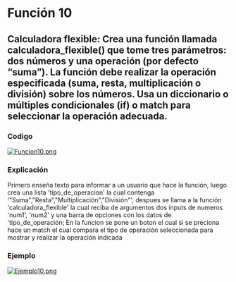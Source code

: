 # Función 10
##  Calculadora flexible: Crea una función llamada calculadora_flexible() que tome tres parámetros: dos números y una operación (por defecto “suma”). La función debe realizar la operación especificada (suma, resta, multiplicación o división) sobre los números. Usa un diccionario o múltiples condicionales (if) o match para seleccionar la operación adecuada.
### Codigo
[![Funcion10.png](https://i.gyazo.com/c32e422b9c8badd92abf3e1fc20d0bcb.png)]()
### Explicación
Primero enseña texto para informar a un usuario que hace la función, luego crea una lista 'tipo_de_operacion' la cual contenga '"Suma","Resta","Multiplicación","División"', despues se llama a la función 'calculadora_flexible' la cual reciba de argumentos dos inputs de numeros 'num1', 'num2' y una barra de opciones con los datos de 'tipo_de_operación; En la funcion se pone un boton el cual si se preciona hace un match el cual compara el tipo de operación seleccionada para mostrar y realizar la operación indicada
### Ejemplo
[![Ejemplo10.png](https://i.gyazo.com/f655b2037c761e874cea22f7909023d2.png)]()
